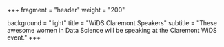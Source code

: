 +++
fragment = "header"
weight = "200"

background = "light"
title = "WiDS Claremont Speakers"
subtitle = "These awesome women in Data Science will be speaking at the Claremont WiDS event."
+++
